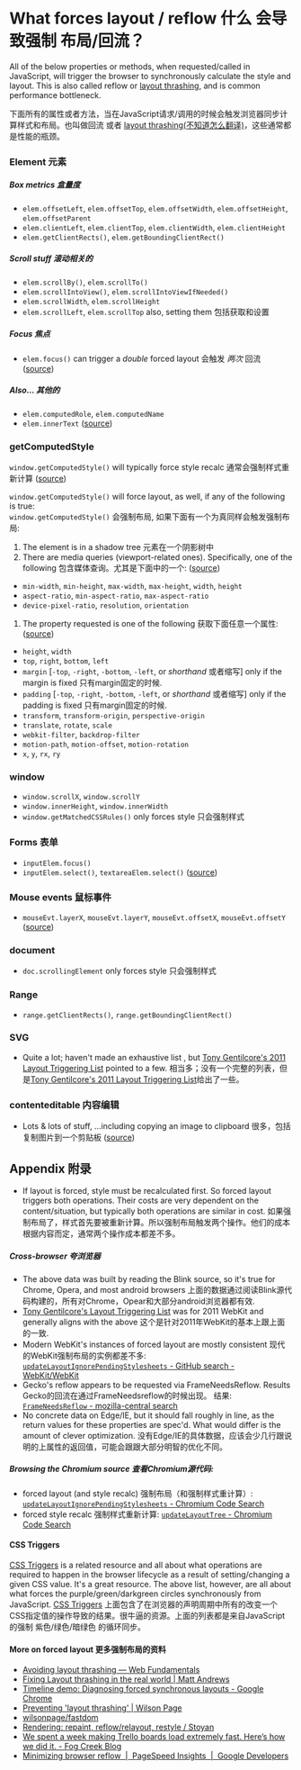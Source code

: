 # What forces layout / reflow 什么 会导致强制 布局/回流？

All of the below properties or methods, when requested/called in JavaScript, will trigger the browser to synchronously calculate the style and layout. This is also called reflow or [layout thrashing](http://www.kellegous.com/j/2013/01/26/layout-performance/), and is common performance bottleneck. 

下面所有的属性或者方法，当在JavaScript请求/调用的时候会触发浏览器同步计算样式和布局。也叫做回流 或者 [layout thrashing(不知道怎么翻译)](http://www.kellegous.com/j/2013/01/26/layout-performance/)，这些通常都是性能的瓶颈。

### Element  元素

##### Box metrics 盒量度 
* `elem.offsetLeft`, `elem.offsetTop`, `elem.offsetWidth`, `elem.offsetHeight`, `elem.offsetParent`
* `elem.clientLeft`, `elem.clientTop`, `elem.clientWidth`, `elem.clientHeight`
* `elem.getClientRects()`, `elem.getBoundingClientRect()`

##### Scroll stuff 滚动相关的
* `elem.scrollBy()`, `elem.scrollTo()`
* `elem.scrollIntoView()`, `elem.scrollIntoViewIfNeeded()`  
* `elem.scrollWidth`, `elem.scrollHeight`
* `elem.scrollLeft`, `elem.scrollTop` also, setting them 包括获取和设置


##### Focus 焦点
* `elem.focus()`  can trigger a *double* forced layout 会触发 *两次* 回流 ([source](https://code.google.com/p/chromium/codesearch#chromium/src/third_party/WebKit/Source/core/dom/Element.cpp&q=updateLayoutIgnorePendingStylesheets%20-f:out%20-f:test&sq=package:chromium&l=2369&ct=rc&cd=4&dr=C))

##### Also… 其他的
* `elem.computedRole`, `elem.computedName`  
* `elem.innerText` ([source](https://code.google.com/p/chromium/codesearch#chromium/src/third_party/WebKit/Source/core/dom/Element.cpp&q=updateLayoutIgnorePendingStylesheets%20-f:out%20-f:test&sq=package:chromium&l=2626&ct=rc&cd=4&dr=C))

### getComputedStyle 

`window.getComputedStyle()` will typically force style recalc 通常会强制样式重新计算  ([source](https://code.google.com/p/chromium/codesearch#chromium/src/third_party/WebKit/Source/core/dom/Document.cpp&sq=package:chromium&type=cs&l=1860&q=updateLayoutTreeForNodeIfNeeded))

`window.getComputedStyle()` will force layout, as well, if any of the following is true:  
`window.getComputedStyle()` 会强制布局, 如果下面有一个为真同样会触发强制布局: 

1. The element is in a shadow tree 元素在一个阴影树中
1. There are media queries (viewport-related ones). Specifically, one of the following 包含媒体查询。尤其是下面中的一个:
([source](https://code.google.com/p/chromium/codesearch#chromium/src/third_party/WebKit/Source/core/css/MediaQueryExp.cpp&sq=package:chromium&type=cs&l=163&q=MediaQueryExp::isViewportDependent))
  * `min-width`, `min-height`, `max-width`, `max-height`, `width`, `height`
  * `aspect-ratio`, `min-aspect-ratio`, `max-aspect-ratio`
  * `device-pixel-ratio`, `resolution`, `orientation` 
1. The property requested is one of the following 获取下面任意一个属性:  ([source](https://code.google.com/p/chromium/codesearch#chromium/src/third_party/WebKit/Source/core/css/CSSComputedStyleDeclaration.cpp&sq=package:chromium&l=457&dr=C&q=isLayoutDependent))
  * `height`, `width`
  * `top`, `right`, `bottom`, `left`
  * `margin` [`-top`, `-right`, `-bottom`, `-left`, or *shorthand* 或者缩写] only if the margin is fixed 只有margin固定的时候.
  * `padding` [`-top`, `-right`, `-bottom`, `-left`, or *shorthand* 或者缩写] only if the padding is fixed 只有margin固定的时候.
  * `transform`, `transform-origin`, `perspective-origin`
  * `translate`, `rotate`, `scale`
  * `webkit-filter`, `backdrop-filter`
  * `motion-path`, `motion-offset`, `motion-rotation`
  * `x`, `y`, `rx`, `ry`

### window

* `window.scrollX`, `window.scrollY`
* `window.innerHeight`, `window.innerWidth`
* `window.getMatchedCSSRules()` only forces style 只会强制样式


### Forms 表单

* `inputElem.focus()`
* `inputElem.select()`, `textareaElem.select()` ([source](https://code.google.com/p/chromium/codesearch#chromium/src/third_party/WebKit/Source/core/html/HTMLTextFormControlElement.cpp&q=updateLayoutIgnorePendingStylesheets%20-f:out%20-f:test&sq=package:chromium&l=192&dr=C))

### Mouse events 鼠标事件

* `mouseEvt.layerX`, `mouseEvt.layerY`, `mouseEvt.offsetX`, `mouseEvt.offsetY` ([source](https://code.google.com/p/chromium/codesearch#chromium/src/third_party/WebKit/Source/core/events/MouseRelatedEvent.cpp&q=f:mouserelatedevent%20computeRelativePosition&sq=package:chromium&type=cs&l=132))

### document

* `doc.scrollingElement` only forces style 只会强制样式

### Range

* `range.getClientRects()`, `range.getBoundingClientRect()`

### SVG

* Quite a lot; haven't made an exhaustive list , but [Tony Gentilcore's 2011 Layout Triggering List](http://gent.ilcore.com/2011/03/how-not-to-trigger-layout-in-webkit.html) pointed to a few.
相当多；没有一个完整的列表，但是[Tony Gentilcore's 2011 Layout Triggering List](http://gent.ilcore.com/2011/03/how-not-to-trigger-layout-in-webkit.html)给出了一些。


### contenteditable 内容编辑
  
* Lots & lots of stuff, …including copying an image to clipboard 很多，包括复制图片到一个剪贴板 ([source](https://code.google.com/p/chromium/codesearch#chromium/src/third_party/WebKit/Source/core/editing/Editor.cpp&sq=package:chromium&l=420&dr=C&rcl=1442532378))
  

## Appendix 附录

* If layout is forced, style must be recalculated first. So forced layout triggers both operations. Their costs are very dependent on the content/situation, but typically both operations are similar in cost.
如果强制布局了，样式首先要被重新计算。所以强制布局触发两个操作。他们的成本根据内容而定，通常两个操作成本都差不多。

##### Cross-browser 夸浏览器
* The above data was built by reading the Blink source, so it's true for Chrome, Opera, and most android browsers 上面的数据通过阅读Blink源代码构建的，所有对Chrome，Opear和大部分android浏览器都有效.
* [Tony Gentilcore's Layout Triggering List](http://gent.ilcore.com/2011/03/how-not-to-trigger-layout-in-webkit.html) was for 2011 WebKit and generally aligns with the above 这个是针对2011年WebKit的基本上跟上面的一致. 
* Modern WebKit's instances of forced layout are mostly consistent 现代的WebKit强制布局的实例都差不多: [`updateLayoutIgnorePendingStylesheets` - GitHub search - WebKit/WebKit ](https://github.com/WebKit/webkit/search?q=updateLayoutIgnorePendingStylesheets&utf8=%E2%9C%93)
* Gecko's reflow appears to be requested via FrameNeedsReflow. Results Gecko的回流在通过FrameNeedsreflow的时候出现。 结果: [`FrameNeedsReflow` - mozilla-central search](http://lxr.mozilla.org/mozilla-central/search?string=FrameNeedsReflow&find=&findi=%5C.c&filter=%5E%5B%5E%5C0%5D*%24&hitlimit=&tree=mozilla-central)
* No concrete data on Edge/IE, but it should fall roughly in line, as the return values for these properties are spec'd. What would differ is the amount of clever optimization. 没有Edge/IE的具体数据，应该会少几行跟说明的上属性的返回值，可能会跟跟大部分明智的优化不同。

##### Browsing the Chromium source 查看Chromium源代码:
* forced layout (and style recalc) 强制布局（和强制样式重计算）: [`updateLayoutIgnorePendingStylesheets` - Chromium Code Search](https://code.google.com/p/chromium/codesearch#search/&q=updateLayoutIgnorePendingStylesheets%20-f:out%20-f:test&sq=package:chromium&type=cs)
* forced style recalc 强制样式重新计算: [`updateLayoutTree` - Chromium Code Search](https://code.google.com/p/chromium/codesearch#search/&q=updateLayoutTree%20-f:out&p=1&sq=package:chromium&type=cs)

#### CSS Triggers

[CSS Triggers](http://csstriggers.com/) is a related resource and all about what operations are required to happen in the browser lifecycle as a result of setting/changing a given CSS value. It's a great resource.  The above list, however, are all about what forces the purple/green/darkgreen circles synchronously from JavaScript.
[CSS Triggers](http://csstriggers.com/) 上面包含了在浏览器的声明周期中所有的改变一个CSS指定值的操作导致的结果。很牛逼的资源。上面的列表都是来自JavaScript的强制 紫色/绿色/暗绿色 的循环同步。

#### More on forced layout 更多强制布局的资料

* [Avoiding layout thrashing — Web Fundamentals](https://developers.google.com/web/fundamentals/performance/rendering/avoid-large-complex-layouts-and-layout-thrashing?hl=en)
* [Fixing Layout thrashing in the real world | Matt Andrews](https://mattandre.ws/2014/05/really-fixing-layout-thrashing/)
* [Timeline demo: Diagnosing forced synchronous layouts - Google Chrome](https://developer.chrome.com/devtools/docs/demos/too-much-layout)
* [Preventing &apos;layout thrashing&apos; | Wilson Page](http://wilsonpage.co.uk/preventing-layout-thrashing/)
* [wilsonpage/fastdom](https://github.com/wilsonpage/fastdom)
* [Rendering: repaint, reflow/relayout, restyle / Stoyan](http://www.phpied.com/rendering-repaint-reflowrelayout-restyle/)
* [We spent a week making Trello boards load extremely fast. Here’s how we did it. - Fog Creek Blog](http://blog.fogcreek.com/we-spent-a-week-making-trello-boards-load-extremely-fast-heres-how-we-did-it/)
* [Minimizing browser reflow  |  PageSpeed Insights  |  Google Developers](https://developers.google.com/speed/articles/reflow?hl=en)
